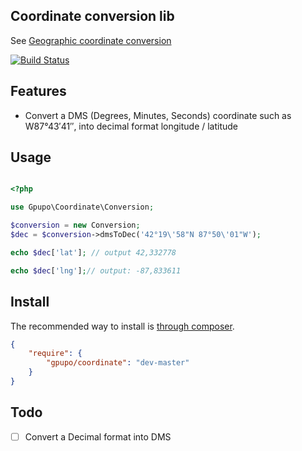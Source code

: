 ## Coordinate conversion lib

See [Geographic coordinate conversion](http://en.wikipedia.org/wiki/Geographic_coordinate_conversion)

[![Build Status](https://secure.travis-ci.org/gpupo/coordinate.png?branch=master)](http://travis-ci.org/gpupo/coordinate)

## Features

* Convert a DMS (Degrees, Minutes, Seconds) coordinate such as W87°43′41″,
into decimal format longitude / latitude


## Usage

```php

<?php

use Gpupo\Coordinate\Conversion;

$conversion = new Conversion;
$dec = $conversion->dmsToDec('42°19\'58"N 87°50\'01"W');

echo $dec['lat']; // output 42,332778

echo $dec['lng'];// output: -87,833611

```

## Install

The recommended way to install is [through composer](http://getcomposer.org).

```JSON
{
    "require": {
        "gpupo/coordinate": "dev-master"
    }
}
```

## Todo

- [ ] Convert a Decimal format into DMS